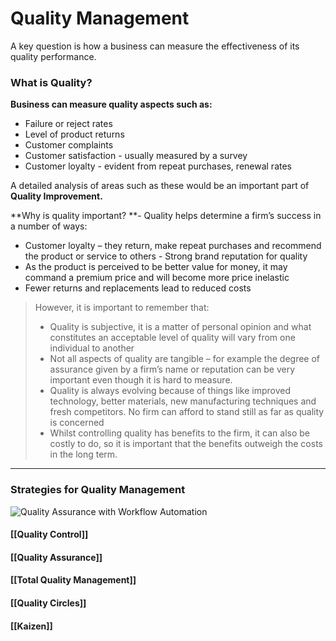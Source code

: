 # Quality Management
A key question is how a business can measure the effectiveness of its quality performance.

### What is Quality?
**Business can measure quality aspects such as:**
- Failure or reject rates
- Level of product returns
- Customer complaints
- Customer satisfaction - usually measured by a survey
- Customer loyalty - evident from repeat purchases, renewal rates

A detailed analysis of areas such as these would be an important part of **Quality Improvement.**

**Why is quality important? **- Quality helps determine a firm’s success in a number of ways:
-   Customer loyalty – they return, make repeat purchases and recommend the product or service to others - Strong brand reputation for quality 
-   As the product is perceived to be better value for money, it may command a premium price and will become more price inelastic 
-   Fewer returns and replacements lead to reduced costs

> However, it is important to remember that:
> -   Quality is subjective, it is a matter of personal opinion and what constitutes an acceptable level of quality will vary from one individual to another
> -   Not all aspects of quality are tangible – for example the degree of assurance given by a firm’s name or reputation can be very important even though it is hard to measure.
> -   Quality is always evolving because of things like improved technology, better materials, new manufacturing techniques and fresh competitors. No firm can afford to stand still as far as quality is concerned
> -   Whilst controlling quality has benefits to the firm, it can also be costly to do, so it is important that the benefits outweigh the costs in the long term.

---

### Strategies for Quality Management
![Quality Assurance with Workflow Automation](https://lh3.googleusercontent.com/Px0DDqAyZ2QXUp85lsQiEXgayd--Su1ZTQrZnLo1sbLqEHCGqrlZOHsrl-WydL_Im4D8A4ycymiAcabDHrfGuEXkAsI_Ulct6E5zpB2mmM4MF4BresnFrUUnXJFwr2sTTwfrkEdfZSuVGWwWGYEaOlOX1jYsYyia8kyWIU2Z2QkBiBhfEc9Kwa8izMdd)
#### [[Quality Control]]
#### [[Quality Assurance]]
#### [[Total Quality Management]]
#### [[Quality Circles]]
#### [[Kaizen]]
